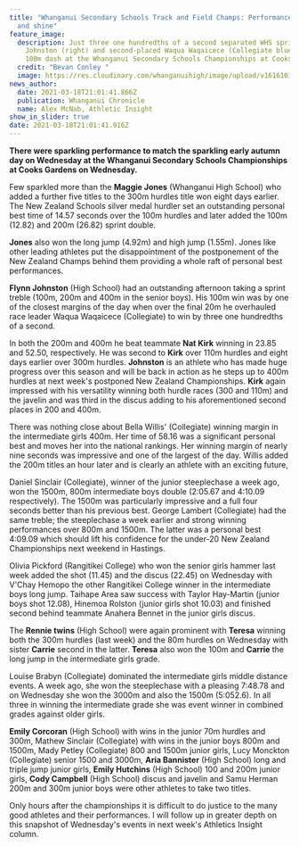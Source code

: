 ```yaml
---
title: "Whanganui Secondary Schools Track and Field Champs: Performances sparkle
  and shine"
feature_image:
  description: Just three one hundredths of a second separated WHS sprinter Flynn
    Johnston (right) and second-placed Waqua Waqaicece (Collegiate blue) in the
    100m dash at the Whanganui Secondary Schools Championships at Cooks Gardens.
  credit: "Bevan Conley "
  image: https://res.cloudinary.com/whanganuihigh/image/upload/v1616101350/News/Flynn_Johnston._chron_19.3.21_photo_bevan_conley.jpg
news_author:
  date: 2021-03-18T21:01:41.866Z
  publication: Whanganui Chronicle
  name: Alex McNab, Athletic Insight
show_in_slider: true
date: 2021-03-18T21:01:41.916Z
---
```

**There were sparkling performance to match the sparkling early autumn day on Wednesday at the Whanganui Secondary Schools Championships at Cooks Gardens on Wednesday.**

Few sparkled more than the **Maggie Jones** (Whanganui High School) who added a further five titles to the 300m hurdles title won eight days earlier. The New Zealand Schools silver medal hurdler set an outstanding personal best time of 14.57 seconds over the 100m hurdles and later added the 100m (12.82) and 200m (26.82) sprint double.

**Jones** also won the long jump (4.92m) and high jump (1.55m). Jones like other leading athletes put the disappointment of the postponement of the New Zealand Champs behind them providing a whole raft of personal best performances.

**Flynn Johnston** (High School) had an outstanding afternoon taking a sprint treble (100m, 200m and 400m in the senior boys). His 100m win was by one of the closest margins of the day when over the final 20m he overhauled race leader Waqua Waqaicece (Collegiate) to win by three one hundredths of a second.

In both the 200m and 400m he beat teammate **Nat Kirk** winning in 23.85 and 52.50, respectively. He was second to **Kirk** over 110m hurdles and eight days earlier over 300m hurdles. **Johnston** is an athlete who has made huge progress over this season and will be back in action as he steps up to 400m hurdles at next week's postponed New Zealand Championships. **Kirk** again impressed with his versatility winning both hurdle races (300 and 110m) and the javelin and was third in the discus adding to his aforementioned second places in 200 and 400m.

There was nothing close about Bella Willis' (Collegiate) winning margin in the intermediate girls 400m. Her time of 58.16 was a significant personal best and moves her into the national rankings. Her winning margin of nearly nine seconds was impressive and one of the largest of the day. Willis added the 200m titles an hour later and is clearly an athlete with an exciting future,

Daniel Sinclair (Collegiate), winner of the junior steeplechase a week ago, won the 1500m, 800m intermediate boys double (2:05.67 and 4:10.09 respectively). The 1500m was particularly impressive and a full four seconds better than his previous best. George Lambert (Collegiate) had the same treble; the steeplechase a week earlier and strong winning performances over 800m and 1500m. The latter was a personal best 4:09.09 which should lift his confidence for the under-20 New Zealand Championships next weekend in Hastings.

Olivia Pickford (Rangitikei College) who won the senior girls hammer last week added the shot (11.45) and the discus (22.45) on Wednesday with V'Chay Hemopo the other Rangitikei College winner in the intermediate boys long jump. Taihape Area saw success with Taylor Hay-Martin (junior boys shot 12.08), Hinemoa Rolston (junior girls shot 10.03) and finished second behind teammate Anahera Bennet in the junior girls discus.

The **Rennie twins** (High School) were again prominent with **Teresa** winning both the 300m hurdles (last week) and the 80m hurdles on Wednesday with sister **Carrie** second in the latter. **Teresa** also won the 100m and **Carrie** the long jump in the intermediate girls grade.

Louise Brabyn (Collegiate) dominated the intermediate girls middle distance events. A week ago, she won the steeplechase with a pleasing 7:48.78 and on Wednesday she won the 3000m and also the 1500m (5:052.6). In all three in winning the intermediate grade she was event winner in combined grades against older girls.

**Emily Corcoran** (High School) with wins in the junior 70m hurdles and 300m, Mathew Sinclair (Collegiate) with wins in the junior boys 800m and 1500m, Mady Petley (Collegiate) 800 and 1500m junior girls, Lucy Monckton (Collegiate) senior 1500 and 3000m, **Aria Bannister** (High School) long and triple jump junior girls, **Emily Hutchins** (High School) 100 and 200m junior girls, **Cody Campbell** (High School) discus and javelin and Samu Herman 200m and 300m junior boys were other athletes to take two titles.

Only hours after the championships it is difficult to do justice to the many good athletes and their performances. I will follow up in greater depth on this snapshot of Wednesday's events in next week's Athletics Insight column.

